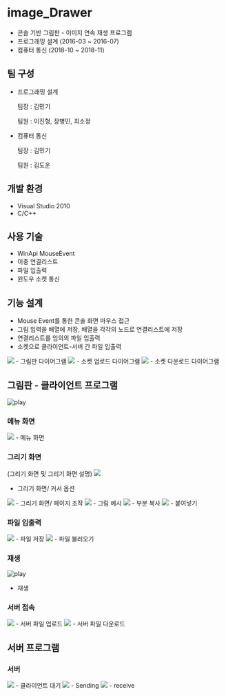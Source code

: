 # image_Drawer
- 콘솔 기반 그림판 - 이미지 연속 재생 프로그램
- 프로그래밍 설계 (2016-03 ~ 2016-07)
- 컴퓨터 통신     (2018-10 ~ 2018-11)

## 팀 구성
- 프로그래밍 설계

  팀장 : 김민기

  팀원 : 이진형, 장병민, 최소정

- 컴퓨터 통신

  팀장 : 김민기

  팀원 : 김도운

## 개발 환경
- Visual Studio 2010
- C/C++

## 사용 기술
- WinApi MouseEvent
- 이중 연결리스트
- 파일 입출력
- 윈도우 소켓 통신

## 기능 설계
- Mouse Event를 통한 콘솔 화면 마우스 접근
- 그림 입력을 배열에 저장, 배열을 각각의 노드로 연결리스트에 저장
- 연결리스트를 임의의 파일 입출력
- 소켓으로 클라이언트-서버 간 파일 입출력

<img src="https://github.com/cherrytomato1/image_Drawer/blob/master/readme/0_draw_diagram.png" />
- 그림판 다이어그램

<img src="https://github.com/cherrytomato1/image_Drawer/blob/master/readme/0_download_diagram.png" />
- 소켓 업로드 다이어그램

<img src="https://github.com/cherrytomato1/image_Drawer/blob/master/readme/0_download_diagram.png" />
- 소켓 다운로드 다이어그램

## 그림판 - 클라이언트 프로그램

![play](https://github.com/cherrytomato1/image_Drawer/blob/master/readme/4_play.gif)

### 메뉴 화면
<img src="https://github.com/cherrytomato1/image_Drawer/blob/master/readme/1_main.PNG" />
- 메뉴 화면

### 그리기 화면
(그리기 화면 및 그리기 화면 설명)
<img src="https://github.com/cherrytomato1/image_Drawer/blob/master/readme/2_draw_description_cursor.PNG" />
- 그리기 화면/ 커서 옵션

<img src="https://github.com/cherrytomato1/image_Drawer/blob/master/readme/2_draw_description_control.PNG" />
- 그리기 화면/ 페이지 조작

<img src="https://github.com/cherrytomato1/image_Drawer/blob/master/readme/2_draw2.PNG" />
- 그림 예시

<img src="https://github.com/cherrytomato1/image_Drawer/blob/master/readme/2_draw_copy_copy.PNG" />
- 부분 복사

<img src="https://github.com/cherrytomato1/image_Drawer/blob/master/readme/2_draw_cioy_paste.PNG" />
- 붙여넣기

### 파일 입출력

<img src="https://github.com/cherrytomato1/image_Drawer/blob/master/readme/3_save_file.PNG" />
- 파일 저장

<img src="https://github.com/cherrytomato1/image_Drawer/blob/master/readme/3_load_file.PNG" />
- 파일 불러오기


### 재생
![play](https://github.com/cherrytomato1/image_Drawer/blob/master/readme/4_play.gif)
- 재생


### 서버 접속
<img src="https://github.com/cherrytomato1/image_Drawer/blob/master/readme/4_client_upload.PNG" />
- 서버 파일 업로드

<img src="https://github.com/cherrytomato1/image_Drawer/blob/master/readme/4_client_download.PNG" />
- 서버 파일 다운로드


## 서버 프로그램

### 서버
<img src="https://github.com/cherrytomato1/image_Drawer/blob/master/readme/5_server_waiting.PNG" />
- 클라이언트 대기

<img src="https://github.com/cherrytomato1/image_Drawer/blob/master/readme/5_server_send.PNG" />
- Sending

<img src="https://github.com/cherrytomato1/image_Drawer/blob/master/readme/5_server_receive.PNG" />
- receive





